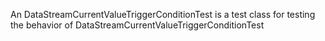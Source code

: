 An DataStreamCurrentValueTriggerConditionTest  is a test class for testing the behavior of DataStreamCurrentValueTriggerConditionTest
